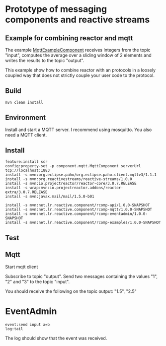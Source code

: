 # Prototype of messaging components and reactive streams

## Example for combining reactor and mqtt

The example [MqttExampleComponent](src/main/java/reactortest/MqttExampleComponent.java) receives Integers from the topic "input",
computes the average over a sliding window of 2 elements and writes the results to the topic "output".

This example show how to combine reactor with an protocols in a loosely coupled way that does not strictly couple your user code to the protocol.

## Build

```
mvn clean install
```

## Environment

Install and start a MQTT server. I recommend using mosquitto.
You also need a MQTT client.

## Install

```
feature:install scr
config:property-set -p component.mqtt.MqttComponent serverUrl tcp://localhost:1883
install -s mvn:org.eclipse.paho/org.eclipse.paho.client.mqttv3/1.1.1
install -s mvn:org.reactivestreams/reactive-streams/1.0.0
install -s mvn:io.projectreactor/reactor-core/3.0.7.RELEASE
install -s wrap:mvn:io.projectreactor.addons/reactor-extra/3.0.7.RELEASE
install -s mvn:javax.mail/mail/1.5.0-b01

install -s mvn:net.lr.reactive.component/rcomp-api/1.0.0-SNAPSHOT
install -s mvn:net.lr.reactive.component/rcomp-mqtt/1.0.0-SNAPSHOT
install -s mvn:net.lr.reactive.component/rcomp-eventadmin/1.0.0-SNAPSHOT
install -s mvn:net.lr.reactive.component/rcomp-examples/1.0.0-SNAPSHOT
```

## Test

## Mqtt
Start mqtt client

Subscribe to topic "output". 
Send two messages containing the values "1", "2" and "3" to the topic "input".

You should receive the following on the topic output: "1.5", "2.5"

# EventAdmin

```
event:send input a=b
log:tail
```

The log should show that the event was received.
